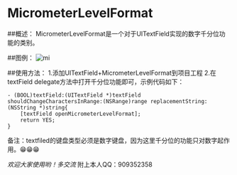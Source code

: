 # MicrometerLevelFormat

##概述：
MicrometerLevelFormat是一个对于UITextField实现的数字千分位功能的类别。

##图例：
![mi](https://raw.githubusercontent.com/demoker/MicrometerLevelFormat/master/mic.gif)

##使用方法：
1.添加UITextField+MicrometerLevelFormat到项目工程
2.在textField delegate方法中打开千分位功能即可，示例代码如下：

```
- (BOOL)textField:(UITextField *)textField shouldChangeCharactersInRange:(NSRange)range replacementString:(NSString *)string{
    [textField openMicrometerLevelFormat];
    return YES;
}
```

备注：textfiled的键盘类型必须是数字键盘，因为这里千分位的功能只对数字起作用。😁😁😁

_欢迎大家使用哟！多交流_  附上本人QQ：909352358




